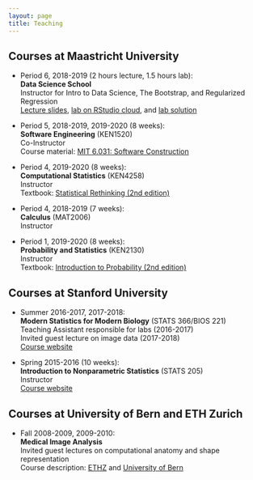 ```yaml
---
layout: page
title: Teaching
---
```


## Courses at Maastricht University

* Period 6, 2018-2019 (2 hours lecture, 1.5 hours lab): <br>
**Data Science School** <br>
Instructor for Intro to Data Science, The Bootstrap, and Regularized Regression <br>
[Lecture slides](https://christofseiler.github.io/data_science_school/dke_dss_lecture_01.pdf), [lab on RStudio cloud](https://rstudio.cloud/project/350555), and [lab solution](http://christofseiler.github.io/data_science_school/dke_dss_lab_01.html)

* Period 5, 2018-2019, 2019-2020 (8 weeks): <br>
**Software Engineering** (KEN1520) <br>
Co-Instructor <br>
Course material: [MIT 6.031: Software Construction](http://web.mit.edu/6.031/)

* Period 4, 2019-2020 (8 weeks): <br>
**Computational Statistics** (KEN4258) <br>
Instructor <br>
Textbook: [Statistical Rethinking (2nd edition)](https://xcelab.net/rm/statistical-rethinking/)

* Period 4, 2018-2019 (7 weeks): <br>
**Calculus** (MAT2006) <br>
Instructor <br>

* Period 1, 2019-2020 (8 weeks): <br>
**Probability and Statistics** (KEN2130) <br>
Instructor <br>
Textbook: [Introduction to Probability (2nd edition)](https://drive.google.com/file/d/1VmkAAGOYCTORq1wxSQqy255qLJjTNvBI/view)

## Courses at Stanford University

* Summer 2016-2017, 2017-2018: <br>
**Modern Statistics for Modern Biology** (STATS 366/BIOS 221) <br>
Teaching Assistant responsible for labs (2016-2017) <br>
Invited guest lecture on image data (2017-2018) <br>
[Course website](http://web.stanford.edu/class/bios221/index.html)

* Spring 2015-2016 (10 weeks): <br>
**Introduction to Nonparametric Statistics** (STATS 205) <br>
Instructor <br>
[Course website](http://christofseiler.github.io/stats205/)

## Courses at University of Bern and ETH Zurich

* Fall 2008-2009, 2009-2010: <br>
**Medical Image Analysis** <br>
Invited guest lectures on computational anatomy and shape representation<br>
Course description: [ETHZ](http://www.vvz.ethz.ch/lerneinheitPre.do?semkez=2018S&lerneinheitId=122115&lang=en) and [University of Bern](http://www.bme.master.unibe.ch/studies/curriculum/list_of_courses/medical_image_analysis/)
